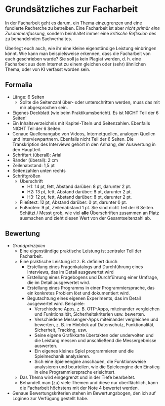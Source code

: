 # Grundsätzliches zur Facharbeit

In der Facharbeit geht es darum, ein Thema einzugrenzen und eine fundierte Recherche zu betreiben. Eine Facharbeit ist aber *nicht primär eine Zusammenfassung*, sondern beinhaltet immer eine *kritische Reflexion* des zu behandelnden Sachverhaltes.

Überlegt euch auch, wie ihr eine kleine eigenständige Leistung einbringen könnt. Wie kann man beispielsweise erkennen, dass die Facharbeit von euch geschrieben wurde? Sie soll ja kein Plagiat werden, d. h. eine Facharbeit aus dem Internet zu einem gleichen oder (sehr) ähnlichen Thema, oder von KI verfasst worden sein.

## Formalia

- Länge: 6 Seiten
  - Sollte die Seitenzahl über- oder unterschritten werden, muss das mit mir abgesprochen sein.
- Eigenes Deckblatt (wie beim Praktikumsbericht). Es ist NICHT Teil der 6 Seiten!
- Ein Inhaltsverzeichnis mit Kapitel-Titeln und Seitenzahlen. Ebenfalls NICHT Teil der 6 Seiten.
- Genaue Quellenangabe von Videos, Internetquellen, analogen Quellen und Interviewpartnern. Ebenfalls nicht Teil der 6 Seiten. Die Transkription des Interviews gehört in den Anhang, der Auswertung in den Hauptteil.
- Schriftart (überall): Arial
- Ränder (überall): 2 cm
- Zeilenabstand: 1,5 pt
- Seitenzahlen unten rechts
- Schriftgrößen
  - Überschrift
    - H1: 14 pt, fett, Abstand darüber: 8 pt, darunter 2 pt.
    - H2: 13 pt, fett, Abstand darüber: 8 pt, darunter 2 pt.
    - H3: 12 pt, fett, Abstand darüber: 8 pt, darunter 2 pt.
  - Fließtext: 12 pt, Abstand darüber: 0 pt, darunter 0 pt.
  - Fußnoten: 9 pt, Zeilenabstand 1 pt. Sie sind nicht Teil der 6 Seiten. Schätzt / Messt grob, wie viel **alle** Überschriften zusammen an Platz ausmachen und zieht diesen Wert von der Gesamtseitenzahl ab.

## Bewertung

- *Grundprinzipien*
  - Eine eigenständige praktische Leistung ist zentraler Teil der Facharbeit.
  - Eine praktische Leistung ist z. B. definiert durch:
    - Erstellung eines Fragenkatalogs und Durchführung eines Interviews, das im Detail ausgewertet wird
    - Erstellung eines Fragebogens und Durchführung einer Umfrage, die im Detail ausgewertet wird.
    - Erstellung eines Programms in einer Programmiersprache, das ein konkretes Problem löst und dokumentiert wird.
    - Begutachtung eines eigenen Experiments, das im Detail ausgewertet wird. Beispiele:
      - Verschiedene Apps, z. B. OTP-Apps, miteinander vergleichen und Funktionalität, Sicherheitskriterien usw. bewerten.
      - Verschiedene Messenger-Apps miteinander vergleichen und bewerten, z. B. im Hinblick auf Datenschutz, Funktionalität, Sicherheit, Tracking, usw.
      - Seine eigene Grafikkarte übertakten oder undervolten und die Leistung messen und anschließend die Messergebnisse auswerten.
      - Ein eigenes kleines Spiel programmieren und die Spielmechanik analysieren.
      - Sich eine Spieleengine anschauen, die Funktionsweise analysieren und beurteilen, wie die Spieleengine den Einstieg in eine Programmiersprache erleichtert.
  - Das Thema wird eingegrenzt und in der Tiefe bearbeitet.
  - Behandelt man (zu) viele Themen und diese nur oberflächlich, kann die Facharbeit höchstens mit der Note 4 bewertet werden.
- Genaue Bewertungskriterien stehen im Bewertungsbogen, den ich auf Logineo zur Verfügung gestellt habe.
